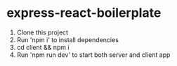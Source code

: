 # express-react-boilerplate
1. Clone this project
2. Run 'npm i' to install dependencies
3. cd client && npm i
3. Run 'npm run dev' to start both server and client app 
